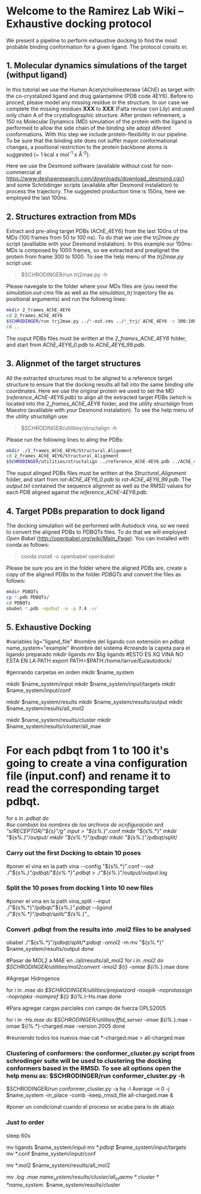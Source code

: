 # Welcome to the Ramirez Lab Wiki – Exhaustive docking protocol

We present a pipeline to perform exhaustive docking to find the most probable binding conformation for a given ligand.
The protocol consits in:

## 1. Molecular dynamics simulations of the target (withput ligand) ##
In this tutorial we use the Human Acetylcholinesterase (AChE) as target with the co-crystalized ligand and drug galantamine (PDB code 4EY6). Before to proced, please model any missing residue in the structure. In our case we complete the missing residues **XXX** to **XXX** (Falta revisar con Lily) and used only chain A of the crystallographic structure. After protein refinement, a 150 ns Molecular Dynamics (MD) simulation of the protein with the ligand is performed to allow the side chain of the binding site adopt diferent conformations. With this step we include protein-flexibility in our pipeline. To be sure that the binding site does not suffer mayor conformational changes, a positional restriction to the protein backbone atoms is suggested (~ 1 kcal x mol<sup>-1</sup> x <span>&#8491;</span><sup>-2</sup>). 

Here we use the Desmond software (available without cost for non-commercial at https://www.deshawresearch.com/downloads/download_desmond.cgi/) and some Schrödinger scripts (available after Desmond instalation) to process the trajectory. The suggested production time is 150ns, here we employed the last 100ns.

## 2. Structures extraction from MDs ##
Extract and pre-aling target PDBs (AChE_4EY6) from the last 100ns of the MDs (100 frames from 50 to 100 ns). To do that we use the *trj2mae.py* script (avalilable with your Desmond instalation). In this example our 150ns-MDs is composed by 1000 frames, so we extracted and prealignet the protein from frame 300 to 1000. To see the help menu of the *trj2mae.py* script use:
> $SCHRODINGER/run trj2mae.py -h

Please navegate to the folder where your MDs files are (you need the *simulation.out-cms* file as well as the *simulation_trj* trajectory file as positional arguments) and run the followng lines:

```bash
mkdir 2_frames_AChE_4EY6
cd 2_frames_AChE_4EY6
$SCHRODINGER/run trj2mae.py ../*-out.cms ../*_trj/ AChE_4EY6 -s 300:1000:7 -extract-asl protein -align-asl backbone -separate -out-format PDB
cd ..
```

The ouput PDBs files must be written at the *2_frames_AChE_4EY6* folder, and start from *AChE_4EY6_0.pdb* to *AChE_4EY6_99.pdb*. 

## 3. Alignmet of the target structures ## 
All the extracted structures must to be aligned to a reference target structure to ensure that the docking results all fall into the same binding site coordinates. Here we use the original protein we used to set the MD (*reference_AChE-4EY6.pdb*) to align all the extracted target PDBs (which is located into the *2_frames_AChE_4EY6* folder, and the utility *structalign* from Maestro (avalilable with your Desmond instalation). To see the help menu of the utility *structalign* use:
> $SCHRODINGER/utilities/structalign -h

Please run the following lines to aling the PDBs:

```bash
mkdir ./2_frames_AChE_4EY6/Structural_Alignment
cd 2_frames_AChE_4EY6/Structural_Alignment
$SCHRODINGER/utilities/structalign ../reference_AChE-4EY6.pdb ../AChE_4EY6_* > output.txt
```

The ouput alinged PDBs files must be written at the *Structural_Alignment* folder, and start from *rot-AChE_4EY6_0.pdb* to *rot-AChE_4EY6_99.pdb*. The *output.txt* contained the sequence alignmet as well as the RMSD values for each PDB aligned against the *reference_AChE-4EY6.pdb*.

## 4. Target PDBs preparation to dock ligand ##
The docking simulation will be performed with Autodock vina, so we need to convert the aligned PDBs to PDBQTs files. To do that we will employed *Open Babel* (http://openbabel.org/wiki/Main_Page). You can installed with conda as follows:
> conda install -c openbabel openbabel

Please be sure you are in the folder where the aligned PDBs are, create a copy of the aligned PDBs to the folder *PDBQTs* and convert the files as follows:
```bash
mkdir PDBQTs
cp *.pdb PDBQTs/
cd PDBQTs
obabel *.pdb -opdbqt -m -p 7.4 -xr
```
## 5. Exhaustive Docking ##
#variables
lig="ligand_file" #nombre del ligando con extensión en pdbqt
name_system="example" #nombre del sistema
#creando la capeta para el ligando preparado
mkdir ligands
mv $lig ligands
#ESTO ES XQ VINA NO ESTA EN LA PATH
export PATH=$PATH:/home/larrue/Eu/autodock/

#genrando carpetas en orden
mkdir $name_system

mkdir $name_system/input
mkdir $name_system/input/targets
mkdir $name_system/input/conf

mkdir $name_system/results
mkdir $name_system/results/output
mkdir $name_system/results/all_mol2

mkdir $name_system/results/cluster
mkdir $name_system/results/cluster/all_mae

# For each pdbqt from 1 to 100 it's going to create a vina configuration file (input.conf)  and rename it to read the corresponding target pdbqt.
for s in *.pdbqt
do	
#se cambian los nombres de los archivos de ocnfiguración
sed "s/RECEPTOR/"${s}"/g" input > "${s%.*}".conf
mkdir "${s%.*}"
mkdir "${s%.*}"/output/
mkdir "${s%.*}"/pdbqt/
mkdir "${s%.*}"/pdbqt/split/

### Carry out the first Docking to obtain 10 poses
#poner el vina en la path
vina --config "${s%.*}".conf --out ./"${s%.*}"/pdbqt/"${s%.*}".pdbqt > ./"${s%.*}"/output/output.log

### Split the 10 poses from docking 1 into 10 new files
#poner el vina en la path
vina_split --input ./"${s%.*}"/pdbqt/"${s%.*}".pdbqt --ligand ./"${s%.*}"/pdbqt/split/"${s%.*}"_

### Convert .pdbqt from the results into .mol2 files to be analysed 	
obabel ./"${s%.*}"/pdbqt/split/*.pdbqt -omol2 -m 
mv "${s%.*}" $name_system/results/output
done 

#Pasar de MOL2 a MAE en ./all/results/all_mol2
for i in *.mol2
do
$SCHRODINGER/utilities/mol2convert -imol2 ${i} -omae ${i%.*}.mae
done

#Agregar Hidrogenos

for i in *.mae
do
$SCHRODINGER/utilities/prepwizard -noepik -noprotassign -nopropka -noimpref ${i} ${i%.*}-Hs.mae
done

#Para agregar cargas parciales con campo de fuerza OPLS2005

for i in *-Hs.mae
do
$SCHRODINGER/utilities/ffld_server -imae ${i%.*}.mae -omae ${i%.*}-charged.mae -version 2005
done

#reuniendo todos los nuevos mae
cat *-charged.mae > all-charged.mae


### Clustering of conformers: the conformer_cluster.py script from schrodinger suite will be used to clustering the docking conformers based in the RMSD. To see all options open the help menu as: $SCHRODINGER/run conformer_cluster.py -h 
$SCHRODINGER/run conformer_cluster.py -a ha -l Average -n 0 -j $name_system -in_place -comb -keep_rmsd_file all-charged.mae &

#poner un condicional cuando el proceso se acaba para lo de abajo

### Just to order
sleep 60s

mv ligands $name_system/input
mv *.pdbqt $name_system/input/targets
mv *.conf $name_system/input/conf

mv *.mol2 $name_system/results/all_mol2

mv  *.log *.mae $name_system/results/cluster/all_mae
mv *cluster* *$name_system*.* $name_system/results/cluster

